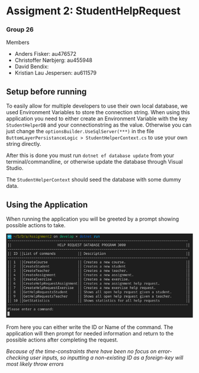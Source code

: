 # Assigment 2: StudentHelpRequest
### Group 26
Members

* Anders Fisker: au476572
* Christoffer Nørbjerg: au455948
* David Bendix:
* Kristian Lau Jespersen: au611579

## Setup before running
To easily allow for multiple developers to use their own local database, we used Environment Variables to store the connection string. When using this application you need to either create an Environment Variable with the key `StudentHelperDB` and your connectionstring as the value. Otherwise you can just change the `optionsBuilder.UseSqlServer(***)` in the file ` ButtomLayerPersistanceLogic > StudentHelperContext.cs` to use your own string directly.

After this is done you must run `dotnet ef database update` from your terminal/commandline, or otherwise update the database through Visual Studio.

The `StudentHelperContext` should seed the database with some dummy data.


## Using the Application
When running the application you will be greeted by a prompt showing possible actions to take.

![Screenshot](./Screenshot.png)

From here you can either write the ID or Name of the command. The application will then prompt for needed information and return to the possible actions after completing the request.

*Because of the time-constraints there have been no focus on error-checking user inputs, so inputting a non-existing ID as a foreign-key will most likely throw errors*